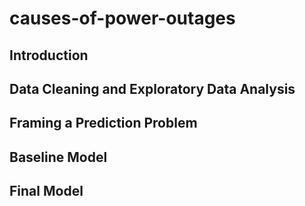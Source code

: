 # causes-of-power-outages

## Introduction

## Data Cleaning and Exploratory Data Analysis

## Framing a Prediction Problem

## Baseline Model

## Final Model